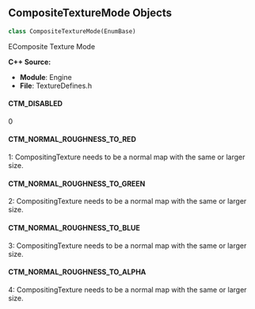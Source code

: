 ## CompositeTextureMode Objects

```python
class CompositeTextureMode(EnumBase)
```

EComposite Texture Mode

**C++ Source:**

- **Module**: Engine
- **File**: TextureDefines.h

<a id="unreal.CompositeTextureMode.CTM_DISABLED"></a>

#### CTM_DISABLED

0

<a id="unreal.CompositeTextureMode.CTM_NORMAL_ROUGHNESS_TO_RED"></a>

#### CTM_NORMAL_ROUGHNESS_TO_RED

1: CompositingTexture needs to be a normal map with the same or larger size.

<a id="unreal.CompositeTextureMode.CTM_NORMAL_ROUGHNESS_TO_GREEN"></a>

#### CTM_NORMAL_ROUGHNESS_TO_GREEN

2: CompositingTexture needs to be a normal map with the same or larger size.

<a id="unreal.CompositeTextureMode.CTM_NORMAL_ROUGHNESS_TO_BLUE"></a>

#### CTM_NORMAL_ROUGHNESS_TO_BLUE

3: CompositingTexture needs to be a normal map with the same or larger size.

<a id="unreal.CompositeTextureMode.CTM_NORMAL_ROUGHNESS_TO_ALPHA"></a>

#### CTM_NORMAL_ROUGHNESS_TO_ALPHA

4: CompositingTexture needs to be a normal map with the same or larger size.

<a id="unreal.TextureCompressionSettings"></a>